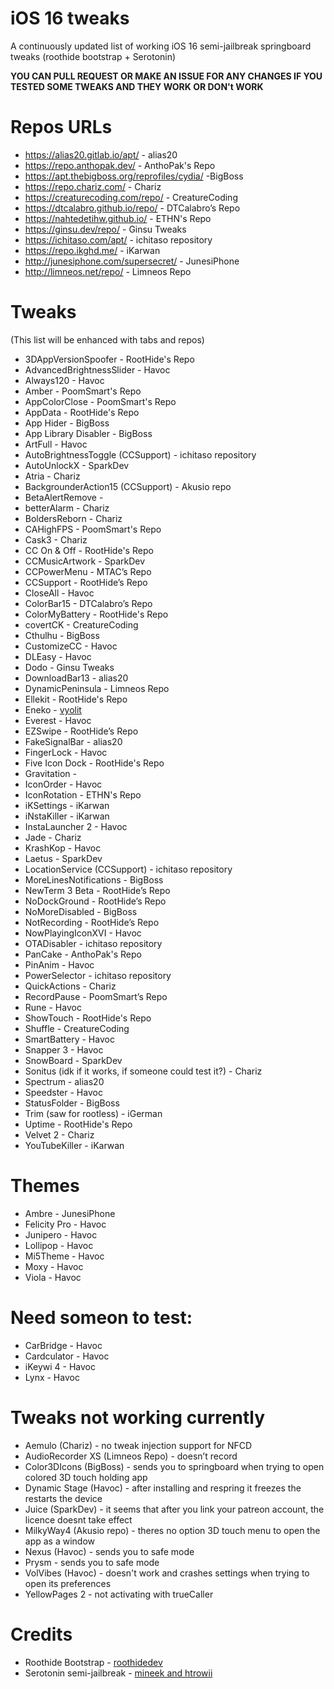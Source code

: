 # iOS 16 tweaks
A continuously updated list of working iOS 16 semi-jailbreak springboard tweaks (roothide bootstrap + Serotonin)

**YOU CAN PULL REQUEST OR MAKE AN ISSUE FOR ANY CHANGES IF YOU TESTED SOME TWEAKS AND THEY WORK OR DON't WORK**
# Repos URLs
- https://alias20.gitlab.io/apt/ - alias20
- https://repo.anthopak.dev/ - AnthoPak's Repo
- https://apt.thebigboss.org/reprofiles/cydia/ -BigBoss
- https://repo.chariz.com/ - Chariz
- https://creaturecoding.com/repo/ - CreatureCoding
- https://dtcalabro.github.io/repo/ - DTCalabro’s Repo
- https://nahtedetihw.github.io/ - ETHN's Repo
- https://ginsu.dev/repo/ - Ginsu Tweaks
- https://ichitaso.com/apt/ - ichitaso repository
- https://repo.ikghd.me/ - iKarwan
- http://junesiphone.com/supersecret/ - JunesiPhone
- http://limneos.net/repo/ - Limneos Repo
# Tweaks
(This list will be enhanced with tabs and repos)
- 3DAppVersionSpoofer - RootHide's Repo
- AdvancedBrightnessSlider - Havoc
- Always120 - Havoc
- Amber - PoomSmart's Repo
- AppColorClose - PoomSmart's Repo
- AppData - RootHide's Repo
- App Hider - BigBoss
- App Library Disabler - BigBoss
- ArtFull - Havoc
- AutoBrightnessToggle (CCSupport) - ichitaso repository
- AutoUnlockX - SparkDev
- Atria - Chariz
- BackgrounderAction15 (CCSupport) - Akusio repo
- BetaAlertRemove -
- betterAlarm - Chariz
- BoldersReborn - Chariz
- CAHighFPS - PoomSmart's Repo
- Cask3 - Chariz
- CC On & Off - RootHide's Repo
- CCMusicArtwork - SparkDev
- CCPowerMenu - MTAC’s Repo
- CCSupport - RootHide’s Repo
- CloseAll - Havoc
- ColorBar15 - DTCalabro’s Repo
- ColorMyBattery - RootHide's Repo
- covertCK - CreatureCoding
- Cthulhu - BigBoss
- CustomizeCC - Havoc
- DLEasy - Havoc
- Dodo - Ginsu Tweaks
- DownloadBar13 - alias20
- DynamicPeninsula - Limneos Repo
- Ellekit - RootHide's Repo
- Eneko - [vyolit](https://github.com/vyolit/Eneko)
- Everest - Havoc
- EZSwipe - RootHide’s Repo
- FakeSignalBar - alias20
- FingerLock - Havoc
- Five Icon Dock - RootHide's Repo
- Gravitation -
- IconOrder - Havoc
- IconRotation - ETHN's Repo
- iKSettings - iKarwan
- iNstaKiller - iKarwan
- InstaLauncher 2 - Havoc
- Jade - Chariz
- KrashKop - Havoc
- Laetus - SparkDev
- LocationService (CCSupport) - ichitaso repository
- MoreLinesNotifications - BigBoss
- NewTerm 3 Beta - RootHide’s Repo
- NoDockGround - RootHide’s Repo
- NoMoreDisabled - BigBoss
- NotRecording - RootHide’s Repo
- NowPlayingIconXVI - Havoc
- OTADisabler - ichitaso repository
- PanCake - AnthoPak's Repo
- PinAnim - Havoc
- PowerSelector - ichitaso repository
- QuickActions - Chariz
- RecordPause - PoomSmart’s Repo
- Rune - Havoc
- ShowTouch - RootHide's Repo
- Shuffle - CreatureCoding
- SmartBattery - Havoc
- Snapper 3 - Havoc
- SnowBoard - SparkDev
- Sonitus (idk if it works, if someone could test it?) - Chariz
- Spectrum - alias20
- Speedster - Havoc
- StatusFolder - BigBoss
- Trim (saw for rootless) - iGerman
- Uptime - RootHide's Repo
- Velvet 2 - Chariz
- YouTubeKiller - iKarwan
# Themes
- Ambre - JunesiPhone
- Felicity Pro - Havoc
- Junipero - Havoc
- Lollipop - Havoc
- Mi5Theme - Havoc
- Moxy - Havoc
- Viola - Havoc
# Need someon to test:
- CarBridge - Havoc
- Cardculator - Havoc
- iKeywi 4 - Havoc
- Lynx - Havoc
# Tweaks not working currently
- Aemulo (Chariz) - no tweak injection support for NFCD
- AudioRecorder XS (Limneos Repo) - doesn’t record
- Color3DIcons (BigBoss) - sends you to springboard when trying to open colored 3D touch holding app
- Dynamic Stage (Havoc) - after installing and respring it freezes the restarts the device
- Juice (SparkDev) - it seems that after you link your patreon account, the licence doesnt take effect
- MilkyWay4 (Akusio repo) - theres no option 3D touch menu to open the app as a window
- Nexus (Havoc) - sends you to safe mode
- Prysm - sends you to safe mode
- VolVibes (Havoc) - doesn't work and crashes settings when trying to open its preferences
- YellowPages 2 - not activating with trueCaller
# Credits
- Roothide Bootstrap - [roothidedev](https://github.com/roothide/Bootstrap)
- Serotonin semi-jailbreak - [mineek and htrowii](https://github.com/mineek/Serotonin)